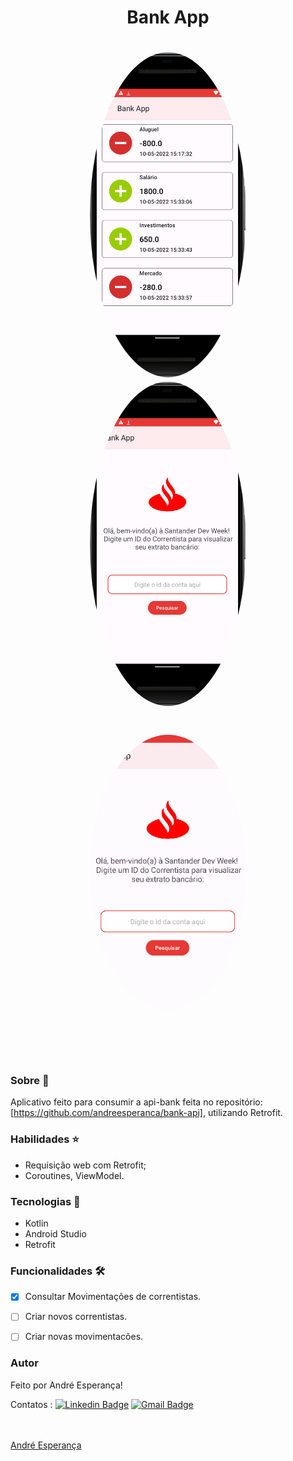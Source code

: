 <h1 align="center">Bank App</h1>


<h1 align="center">
  <img style="border-radius: 50%;" src="./assets/bankInit.png" width="250px;" alt=""/>
  <img style="border-radius: 50%;" src="./assets/bankConsult.png" width="250px;" alt=""/>
  </h1>
  
  <h1 align="center">
   <img style="border-radius: 50%;" src="./assets/bankGif.gif" width="250px;" alt=""/>
  </h1>


<h1 align="center">
   <img style="border-radius: 50%;" src="./assets/gifGame.gif" width="250px;" alt=""/>
</h1>


### Sobre :book: 
 Aplicativo feito para consumir a api-bank feita no repositório: [https://github.com/andreesperanca/bank-api], utilizando Retrofit.
 
### Habilidades :star:
- Requisição web com Retrofit;
- Coroutines, ViewModel.

### Tecnologias :rocket:

 - Kotlin 
 - Android Studio
 - Retrofit
 
### Funcionalidades 🛠

- [x] Consultar Movimentações de correntistas.
- [ ] Criar novos correntistas.
- [ ] Criar novas movimentacões.


### Autor


Feito por André Esperança!

Contatos :
[![Linkedin Badge](https://img.shields.io/badge/-André-blue?style=flat-square&logo=Linkedin&logoColor=white&link=https://www.linkedin.com/in/andr%C3%A9-esperan%C3%A7a-34021a235/)](https://www.linkedin.com/in/andr%C3%A9-esperan%C3%A7a-34021a235/) 
[![Gmail Badge](https://img.shields.io/badge/-andreluizesperancacorreia@gmail.com-c14438?style=flat-square&logo=Gmail&logoColor=white&link=mailto:andreesperanca2010@gmail.com)](mailto:andreluizesperancacorreia@gmail.com)

<a href="https://github.com/andreesperanca">
 <br /> 
 <img style="border-radius: 50%;" src="https://avatars.githubusercontent.com/andreesperanca" width="100px;" alt=""/>
 <br />
  <a href="https://github.com/andreesperanca" title="">André Esperança</a>
 
